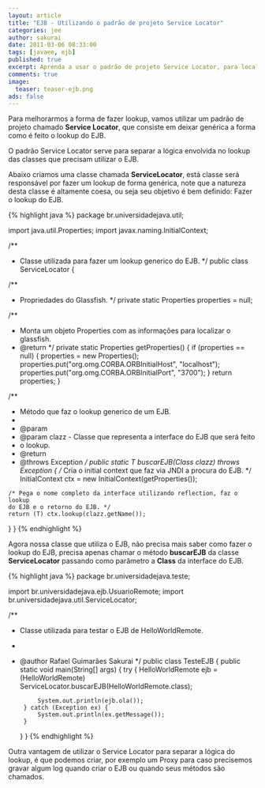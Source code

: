 ```yaml
---
layout: article
title: "EJB - Utilizando o padrão de projeto Service Locator"
categories: jee
author: sakurai
date: 2011-03-06 08:33:00
tags: [javaee, ejb]
published: true
excerpt: Aprenda a usar o padrão de projeto Service Locator, para localizar seus componentes EJB.
comments: true
image:
  teaser: teaser-ejb.png
ads: false
---
```


Para melhorarmos a forma de fazer lookup, vamos utilizar um padrão de projeto chamado **Service Locator**, que consiste em deixar genérica a forma como é feito o lookup do EJB.

O padrão Service Locator serve para separar a lógica envolvida no lookup das classes que precisam utilizar o EJB.

Abaixo criamos uma classe chamada **ServiceLocator**, está classe será responsável por fazer um lookup de forma genérica, note que a natureza desta classe é altamente coesa, ou seja seu objetivo é bem definido: Fazer o lookup do EJB.

{% highlight java %}
package br.universidadejava.util;

import java.util.Properties;
import javax.naming.InitialContext;

/**
 * Classe utilizada para fazer um lookup generico do EJB.
 */
public class ServiceLocator {

  /**
   * Propriedades do Glassfish.
   */
  private static Properties properties = null;

  /**
   * Monta um objeto Properties com as informações para localizar o glassfish.
   * @return
   */
  private static Properties getProperties() {
    if (properties == null) {
      properties = new Properties();
      properties.put("org.omg.CORBA.ORBInitialHost", "localhost");
      properties.put("org.omg.CORBA.ORBInitialPort", "3700");
    }
    return properties;
  }

  /**
   * Método que faz o lookup generico de um EJB.
   *
   * @param <T>
   * @param clazz - Classe que representa a interface do EJB que será feito
   * o lookup.
   * @return
   * @throws Exception
   */
  public static <T> T buscarEJB(Class<T> clazz) throws Exception {
    /* Cria o initial context que faz via JNDI a procura do EJB. */
    InitialContext ctx = new InitialContext(getProperties());

    /* Pega o nome completo da interface utilizando reflection, faz o lookup
    do EJB e o retorno do EJB. */
    return (T) ctx.lookup(clazz.getName());
  }
}
{% endhighlight %}

Agora nossa classe que utiliza o EJB, não precisa mais saber como fazer o lookup do EJB, precisa apenas chamar o método **buscarEJB** da classe **ServiceLocator** passando como parâmetro a **Class** da interface do EJB.

{% highlight java %}
package br.universidadejava.teste;

import br.universidadejava.ejb.UsuarioRemote;
import br.universidadejava.util.ServiceLocator;

/**
 * Classe utilizada para testar o EJB de HelloWorldRemote.
 *
 * @author Rafael Guimarães Sakurai
 */
public class TesteEJB {
    public static void main(String[] args) {
        try {
            HelloWorldRemote ejb = (HelloWorldRemote) ServiceLocator.buscarEJB(HelloWorldRemote.class);

            System.out.println(ejb.ola());
        } catch (Exception ex) {
            System.out.println(ex.getMessage());
        }
    }
}
{% endhighlight %}

Outra vantagem de utilizar o Service Locator para separar a lógica do lookup, é que podemos criar, por exemplo um Proxy para caso precisemos gravar algum log quando criar o EJB ou quando seus métodos são chamados.
